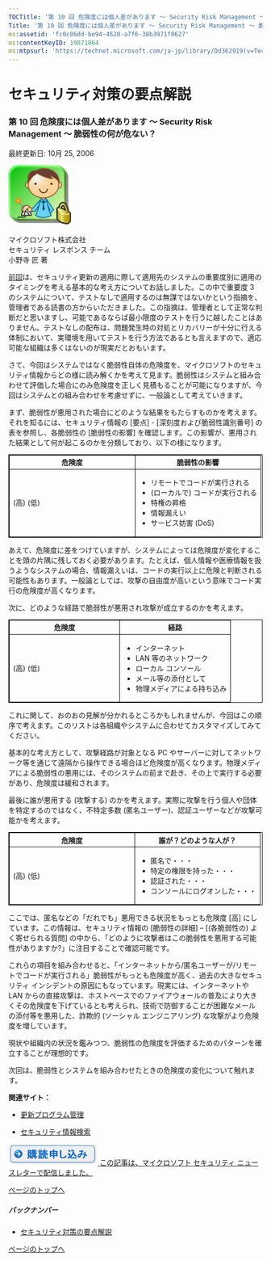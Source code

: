 ```yaml
---
TOCTitle: '第 10 回 危険度には個人差があります ～ Security Risk Management ～ 脆弱性の何が危ない？'
Title: '第 10 回 危険度には個人差があります ～ Security Risk Management ～ 脆弱性の何が危ない？'
ms:assetid: 'fc0c06dd-be94-4620-a7f6-38b3971f0627'
ms:contentKeyID: 19871864
ms:mtpsurl: 'https://technet.microsoft.com/ja-jp/library/Dd362919(v=TechNet.10)'
---
```


セキュリティ対策の要点解説
==========================

### 第 10 回 危険度には個人差があります ～ Security Risk Management ～ 脆弱性の何が危ない？

最終更新日: 10月 25, 2006

![](images/Dd362919.SecPoint(ja-jp,TechNet.10).gif)

マイクロソフト株式会社  
セキュリティ レスポンス チーム  
小野寺 匠 著

[前回](https://technet.microsoft.com/ja-jp/library/145cdb1b-04e9-4d7e-8c65-78aa590a87ca(v=TechNet.10))は、セキュリティ更新の適用に際して適用先のシステムの重要度別に適用のタイミングを考える基本的な考え方についてお話しました。この中で重要度 3 のシステムについて、テストなしで適用するのは無謀ではないかという指摘を、管理者である読書の方からいただきました。この指摘は、管理者として正常な判断だと思いますし、可能であるならば最小限度のテストを行うに越したことはありません。テストなしの配布は、問題発生時の対処とリカバリーが十分に行える体制において、実環境を用いてテストを行う方法であるとも言えますので、適応可能な組織は多くはないのが現実だとおもいます。

さて、今回はシステムではなく脆弱性自体の危険度を、マイクロソフトのセキュリティ情報からどの様に読み解くかを考えて見ます。脆弱性はシステムと組み合わせて評価した場合にのみ危険度を正しく見積もることが可能になりますが、今回はシステムとの組み合わせを考慮せずに、一般論として考えていきます。

まず、脆弱性が悪用された場合にどのような結果をもたらすものかを考えます。それを知るには、セキュリティ情報の \[要点\] - \[深刻度および脆弱性識別番号\] の表を参照し、各脆弱性の \[脆弱性の影響\] を確認します。この影響が、悪用された結果として何が起こるのかを分類しており、以下の様になります。

<p> </p> 
<table style="border:1px solid black;">
<colgroup>
<col width="50%" />
<col width="50%" />
</colgroup>
<thead>
<tr class="header">
<th style="border:1px solid black;" >危険度</th>
<th style="border:1px solid black;" >脆弱性の影響</th>
</tr>
</thead>
<tbody>
<tr class="odd">
<td style="border:1px solid black;">(高)
(低)</td>
<td style="border:1px solid black;"><ul>
<li>リモートでコードが実行される</li>
<li>(ローカルで) コードが実行される</li>
<li>特権の昇格</li>
<li>情報漏えい</li>
<li>サービス妨害 (DoS)</li>
</ul></td>
</tr>
</tbody>
</table>
 

あえて、危険度に差をつけていますが、システムによっては危険度が変化することを頭の片隅に残しておく必要があります。たとえば、個人情報や医療情報を扱うようなシステムの場合、情報漏えいは、コードの実行以上に危険と判断される可能性もあります。一般論としては、攻撃の自由度が高いという意味でコード実行の危険度が高くなります。

次に、どのような経路で脆弱性が悪用され攻撃が成立するのかを考えます。

 <p> </p>
<table style="border:1px solid black;">
<colgroup>
<col width="50%" />
<col width="50%" />
</colgroup>
<thead>
<tr class="header">
<th style="border:1px solid black;" >危険度</th>
<th style="border:1px solid black;" >経路</th>
</tr>
</thead>
<tbody>
<tr class="odd">
<td style="border:1px solid black;">(高)
(低)</td>
<td style="border:1px solid black;"><ul>
<li>インターネット</li>
<li>LAN 等のネットワーク</li>
<li>ローカル コンソール</li>
<li>メール等の添付として</li>
<li>物理メディアによる持ち込み</li>
</ul></td>
</tr>
</tbody>
</table>
 

これに関して、おのおの見解が分かれるところかもしれませんが、今回はこの順序で考えます。このリストは各組織やシステムに合わせてカスタマイズしてみてください。

基本的な考え方として、攻撃経路が対象となる PC やサーバーに対してネットワーク等を通じて遠隔から操作できる場合ほど危険度が高くなります。物理メディアによる脆弱性の悪用には、そのシステムの前まで赴き、その上で実行する必要があり、危険度は緩和されます。

最後に誰が悪用する (攻撃する) のかを考えます。実際に攻撃を行う個人や団体を特定するのではなく、不特定多数 (匿名ユーザー)、認証ユーザーなどが攻撃可能かを考えます。

 <p> </p>
<table style="border:1px solid black;">
<colgroup>
<col width="50%" />
<col width="50%" />
</colgroup>
<thead>
<tr class="header">
<th style="border:1px solid black;" >危険度</th>
<th style="border:1px solid black;" >誰が？どのような人が？</th>
</tr>
</thead>
<tbody>
<tr class="odd">
<td style="border:1px solid black;">(高)
(低)</td>
<td style="border:1px solid black;"><ul>
<li>匿名で・・・</li>
<li>特定の権限を持った・・・</li>
<li>認証された・・・</li>
<li>コンソールにログオンした・・・</li>
</ul></td>
</tr>
</tbody>
</table>
 

ここでは、匿名などの「だれでも」悪用できる状況をもっとも危険度 \[高\] にしています。この情報は、セキュリティ情報の \[脆弱性の詳細\] – \[(各脆弱性の) よく寄せられる質問\] の中から、「どのように攻撃者はこの脆弱性を悪用する可能性がありますか?」に注目することで確認可能です。

これらの項目を組み合わせると、「インターネットから/匿名ユーザーが/リモートでコードが実行される」脆弱性がもっとも危険度が高く、過去の大きなセキュリティ インシデントの原因にもなっています。現実には、インターネットや LAN からの直接攻撃は、ホストベースでのファイアウォールの普及により大きくその危険度を下げているとも考えられ、技術で防御することが困難なメールの添付等を悪用した、詐欺的 (ソーシャル エンジニアリング) な攻撃がより危険度を増しています。

現状や組織内の状況を鑑みつつ、脆弱性の危険度を評価するためのパターンを確立することが理想的です。

次回は、脆弱性とシステムを組み合わせたときの危険度の変化について触れます。

**関連サイト：**

-   [更新プログラム管理](http://technet.microsoft.com/ja-jp/updatemanagement/default.aspx)

-   [セキュリティ情報検索](http://www.microsoft.com/japan/technet/security/current.aspx)

[![](images/Dd362919.btn_reg_today(ja-jp,TechNet.10).jpg) この記事は、マイクロソフト セキュリティ ニュースレターで配信しました。](https://technet.microsoft.com/ja-jp/library/d2607610-3137-420b-9bbf-2552bec68922(v=TechNet.10))

[](#mainsection)[ページのトップへ](#mainsection)

##### バックナンバー

-   [セキュリティ対策の要点解説](https://technet.microsoft.com/ja-jp/library/f301b3b4-fdcc-43f8-846e-135538db4edf(v=TechNet.10))

[](#mainsection)[ページのトップへ](#mainsection)
